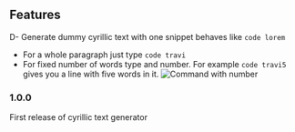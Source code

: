 ## Features

D- Generate dummy cyrillic text with one snippet behaves like `code lorem`
- For a whole paragraph just type `code travi`
- For fixed number of words type and number. For example `code travi5` gives you a line with five words in it.
![Command with number](https://media.giphy.com/media/XBiBYXhFnjUQXBjPyg/giphy.gif)


### 1.0.0

First release of cyrillic text generator
